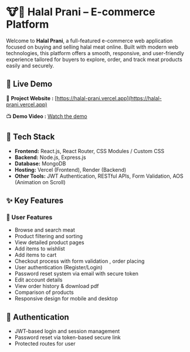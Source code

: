 # 🐮🐔 Halal Prani – E-commerce Platform

Welcome to **Halal Prani**, a full-featured e-commerce web application focused on buying and selling halal meat online. Built with modern web technologies, this platform offers a smooth, responsive, and user-friendly experience tailored for buyers to explore, order, and track meat products easily and securely.

## 🚀 Live Demo

🔗 **Project Website :** [https://halal-prani.vercel.app](https://halal-prani.vercel.app)

📺 **Demo Video :**  [Watch the demo](https://drive.google.com/file/d/1eTYAia6eM5tEj_zj_gVQDC3mpAebOzQP)

## 🧰 Tech Stack

- **Frontend:** React.js, React Router, CSS Modules / Custom CSS
- **Backend:** Node.js, Express.js
- **Database:** MongoDB
- **Hosting:** Vercel (Frontend), Render (Backend)
- **Other Tools:** JWT Authentication, RESTful APIs, Form Validation, AOS (Animation on Scroll)

## ✨ Key Features

### 🛒 User Features
- Browse and search meat
- Product filtering and sorting
- View detailed product pages
- Add items to wishlist
- Add items to cart
- Checkout process with form validation , order placing
- User authentication (Register/Login)
- Password reset system via email with secure token
- Edit account details
- View order history & download pdf
- Comparison of products
- Responsive design for mobile and desktop

## 🔐 Authentication

- JWT-based login and session management
- Password reset via token-based secure link
- Protected routes for user 

